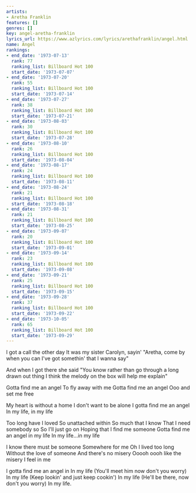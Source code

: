 ```yaml
---
artists:
- Aretha Franklin
features: []
genres: []
key: angel-aretha-franklin
lyrics_url: https://www.azlyrics.com/lyrics/arethafranklin/angel.html
name: Angel
rankings:
- end_date: '1973-07-13'
  rank: 77
  ranking_list: Billboard Hot 100
  start_date: '1973-07-07'
- end_date: '1973-07-20'
  rank: 55
  ranking_list: Billboard Hot 100
  start_date: '1973-07-14'
- end_date: '1973-07-27'
  rank: 38
  ranking_list: Billboard Hot 100
  start_date: '1973-07-21'
- end_date: '1973-08-03'
  rank: 30
  ranking_list: Billboard Hot 100
  start_date: '1973-07-28'
- end_date: '1973-08-10'
  rank: 26
  ranking_list: Billboard Hot 100
  start_date: '1973-08-04'
- end_date: '1973-08-17'
  rank: 24
  ranking_list: Billboard Hot 100
  start_date: '1973-08-11'
- end_date: '1973-08-24'
  rank: 21
  ranking_list: Billboard Hot 100
  start_date: '1973-08-18'
- end_date: '1973-08-31'
  rank: 21
  ranking_list: Billboard Hot 100
  start_date: '1973-08-25'
- end_date: '1973-09-07'
  rank: 20
  ranking_list: Billboard Hot 100
  start_date: '1973-09-01'
- end_date: '1973-09-14'
  rank: 23
  ranking_list: Billboard Hot 100
  start_date: '1973-09-08'
- end_date: '1973-09-21'
  rank: 25
  ranking_list: Billboard Hot 100
  start_date: '1973-09-15'
- end_date: '1973-09-28'
  rank: 37
  ranking_list: Billboard Hot 100
  start_date: '1973-09-22'
- end_date: '1973-10-05'
  rank: 65
  ranking_list: Billboard Hot 100
  start_date: '1973-09-29'
---
```



I got a call the other day
It was my sister Carolyn, sayin'
"Aretha, come by when you can
I've got somethin' that I wanna say"

And when I got there she said
"You know rather than go through a long drawn out thing
I think the melody on the box will help me explain"

Gotta find me an angel
To fly away with me
Gotta find me an angel
Ooo and set me free

My heart is without a home
I don't want to be alone
I gotta find me an angel
In my life, in my life

Too long have I loved 
So unattached within
So much that I know
That I need somebody so
So I'll just go on
Hoping that I find me someone
Gotta find me an angel in my life
In my life...in my life

I know there must be someone
Somewhere for me
Oh I lived too long
Without the love of someone
And there's no misery
Ooooh oooh like the misery
I feel in me

I gotta find me an angel in
In my life
(You'll meet him now don't you worry)
In my life
(Keep lookin' and just keep cookin')
In my life
(He'll be there, now don't you worry)
In my life.



